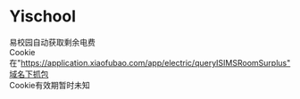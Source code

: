 # Yischool
易校园自动获取剩余电费  
Cookie在"https://application.xiaofubao.com/app/electric/queryISIMSRoomSurplus"域名下抓包  
Cookie有效期暂时未知
